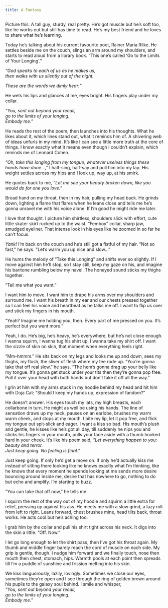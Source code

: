 ```yaml
---
title: A Fantasy
---
```


Picture this. A tall guy, sturdy, real pretty. He’s got muscle but he’s soft too, like he works out but still has time to read. He’s my best friend and he loves to share what he’s learning. 

Today he’s talking about his current favourite poet, Rainer Maria Rilke. He settles beside me on the couch, slings an arm around my shoulders, and starts to read aloud from a library book. “This one’s called ‘Go to the Limits of Your Longing’.”

*“God speaks to each of us as he makes us,*  
*then walks with us silently out of the night.*

*These are the words we dimly hear:”*

He wets his lips and glances at me, eyes bright. His fingers play under my collar.

*“You, sent out beyond your recall,*  
*go to the limits of your longing.*  
*Embody me.”*

He reads the rest of the poem, then launches into his thoughts. What he likes about it, which lines stand out, what it reminds him of. A shivering web of ideas unfurls in my mind. It’s like I can see a little more truth at the core of things. I know exactly what it means even though I couldn’t explain, which reminds me of Leonard Cohen.

*“Oh, take this longing from my tongue, whatever useless things these hands have done...,"* I half-sing, half-say and pull him into my lap. His weight settles across my hips and I look up, way up, at his smirk. 

He quotes back to me, *“Let me see your beauty broken down, like you would do for one you love.”*

Broad hand on my throat, then in my hair, pulling my head back. He grinds down, lighting a flame that flares when he leans close and tells me he’s gonna unravel me with his voice alone. If I’m good he might ride me later.

I love that thought. I picture him shirtless, shoulders slick with effort, cute little skater skirt rucked up to the waist. “Femboy” collar, sharp jaw, smudged eyeliner. That intense look in his eyes like he zoomed in so far he can’t focus.

*Yank!* I’m back on the couch and he’s still got a fistful of my hair. “Not so fast," he says. "Let’s warm you up nice and slow…”

He hums the melody of “Take this Longing” and shifts ever so slightly. If I move against him he’ll stop, so I stay still, keep my gaze on his, and imagine his baritone rumbling below my navel. The honeyed sound sticks my thighs together.

“Tell me what you want.”

I want him to move. I want him to drape his arms over my shoulders and surround me. I want his breath in my ear and our chests pressed together so I can feel his voice and heartbeat as he talks me off. I want to flip us over and stick my fingers in his mouth.

“Yeah? Imagine me holding you, then. Every part of me pressed on you. It’s perfect but you want more.”

Yeah, I do. He’s big, he’s heavy, he’s everywhere, but he’s not close enough. I wanna squirm, I wanna tug his shirt up, I wanna take my shirt off. I want the sizzle of skin on skin, that moment when everything feels right.

“Mm-hmmm.” He sits back on my legs and looks me up and down, sees my thighs, my flush, the sliver of flesh where my tee rode up. “You’re gonna take that off real slow,” he says. “The hem’s gonna drag up your belly like my tongue. It’s gonna get stuck under your tits then they’re gonna pop free. Pull it over your head with both hands but don’t take it off all the way.”

I grin at him with my arms stuck in my hoodie behind my head and hit him with Doja Cat: “Should I keep my hands up, expression of fandom?”

He doesn’t answer. His eyes touch my lats, my high breasts, each collarbone in turn. He might as well be using his hands. The line of sensation draws up my neck, pauses on an earlobe, brushes my warm warm cheek, and stops at my mouth. I bite my lip, let it pop free, and flick my tongue out spit-slick and eager. I want a kiss so bad. His mouth’s plush and gentle, he kisses like he’s got all day, till suddenly he nips you and sticks his fingers in your mouth, pulls your face aside with a thumb hooked hard in your cheek. It’s like his poem said,
*“Let everything happen to you: beauty and terror.*  
*Just keep going. No feeling is final.”*

Just keep going. If only he’d get a move on. If only he’d actually kiss me instead of sitting there looking like he knows exactly what I’m thinking, like he knows that every moment he spends looking at me sends more desire bouncing around inside me, desire that has nowhere to go, nothing to do but echo and amplify. I’m starting to buzz.

“You can take that off now,” he tells me. 

I squirm the rest of the way out of my hoodie and squirm a little extra for relief, pressing up against his ass. He meets me with a slow grind, a lazy roll from left to right. Leans forward, chest brushes mine, head tilts back, throat works. He acts cool but he’s aching too.

I grab him by the collar and pull his shirt tight across his neck. It digs into the skin a little. “Off. Now.”

I let go long enough to let the shirt pass, then I’ve got his throat again. My thumb and middle finger barely reach the cord of muscle on each side. My grip is gentle, though. I nudge him forward and we finally touch, nose then mouth then chest, stomach, hips. Warmth pools at each point then spreads till I’m a puddle of sunshine and frission melting into his skin. 

We kiss languorously, lazily, lovingly. Sometimes we close our eyes, sometimes they’re open and I see through the ring of golden brown around his pupils to the galaxy soul behind. I smile and whisper,  
*“You, sent out beyond your recall,  
go to the limits of your longing.  
Embody me.”*
